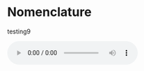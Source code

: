 # Nomenclature

testing9



<audio controls>
  <source src="https://github.com/CFGRAY/Nomenclature/main/audio/Steven.wav" type="audio/wav" />
  <p>
  </p>
</audio>
